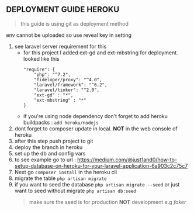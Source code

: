 ## DEPLOYMENT GUIDE HEROKU
> this guide is using git as deployment method

env cannot be uploaded so use reveal key in setting 

1. see laravel server requirement for this
    - for this project I added ext-gd and ext-mbstring for deployment. looked like this
        ```
        "require": {
            "php": "^7.2",
            "fideloper/proxy": "^4.0",
            "laravel/framework": "^6.2",
            "laravel/tinker": "^2.0",
            "ext-gd" : "*",
            "ext-mbstring" : "*"
        }
        ```
    - if you're using node dependency don't forget to add heroku buildpacks : ```add heroku/nodejs```
2. dont forget to composer update in local. **NOT** in the web console of heroku
3. after this step push project to git
4. deploy the branch in heroku
5. set up the db and config vars
6. to see example go to 
url : https://medium.com/@just1and0/how-to-setup-database-on-heroku-for-your-laravel-application-6a903c2c75c7 
7. Next go ```composer install``` in the heroku cli
8. migrate the table ```php artisan migrate```
9. if you want to seed the database ```php artisan migrate --seed``` or  just want to seed without migrate ```php artisan db:seed```
    > make sure the seed is for production **NOT** development e.g *faker*

